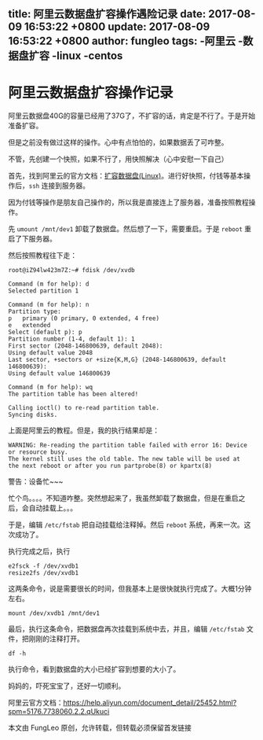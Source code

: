 title: 阿里云数据盘扩容操作遇险记录
date: 2017-08-09 16:53:22 +0800
update: 2017-08-09 16:53:22 +0800
author: fungleo
tags:
    -阿里云
    -数据盘扩容
    -linux
    -centos
---

# 阿里云数据盘扩容操作记录

阿里云数据盘40G的容量已经用了37G了，不扩容的话，肯定是不行了。于是开始准备扩容。

但是之前没有做过这样的操作。心中有点怕怕的，如果数据丢了可咋整。

不管，先创建一个快照，如果不行了，用快照解决（心中安慰一下自己）

首先，找到阿里云的官方文档：[扩容数据盘(Linux)](https://help.aliyun.com/document_detail/25452.html?spm=5176.7738060.2.2.qUkuci)。进行好快照，付钱等基本操作后，`ssh` 连接到服务器。

因为付钱等操作是朋友自己操作的，所以我是直接连上了服务器，准备按照教程操作。

先 `umount /mnt/dev1` 卸载了数据盘。然后想了一下，需要重启。于是 `reboot` 重启了下服务器。

然后按照教程往下走：

```#
root@iZ94lw423m7Z:~# fdisk /dev/xvdb

Command (m for help): d
Selected partition 1

Command (m for help): n
Partition type:
p   primary (0 primary, 0 extended, 4 free)
e   extended
Select (default p): p
Partition number (1-4, default 1): 1
First sector (2048-146800639, default 2048):
Using default value 2048
Last sector, +sectors or +size{K,M,G} (2048-146800639, default 146800639):
Using default value 146800639

Command (m for help): wq
The partition table has been altered!

Calling ioctl() to re-read partition table.
Syncing disks.
```

上面是阿里云的教程。但是，我的执行结果却是：

```
WARNING: Re-reading the partition table failed with error 16: Device or resource busy.
The kernel still uses the old table. The new table will be used at
the next reboot or after you run partprobe(8) or kpartx(8)
```

警告：设备忙~~~

忙个鸟。。。。不知道咋整。突然想起来了，我虽然卸载了数据盘，但是在重启之后，会自动挂载上。。。

于是，编辑 `/etc/fstab` 把自动挂载给注释掉。然后 `reboot` 系统，再来一次。这次成功了。

执行完成之后，执行

```#
e2fsck -f /dev/xvdb1
resize2fs /dev/xvdb1
```

这两条命令，说是需要很长的时间，但我基本上是很快就执行完成了。大概1分钟左右。

```#
mount /dev/xvdb1 /mnt/dev1
```
最后，执行这条命令，把数据盘再次挂载到系统中去，并且，编辑 `/etc/fstab` 文件，把刚刚的注释打开。

```#
df -h
```
执行命令，看到数据盘的大小已经扩容到想要的大小了。

妈妈的，吓死宝宝了，还好一切顺利。

阿里云官方文档：https://help.aliyun.com/document_detail/25452.html?spm=5176.7738060.2.2.qUkuci

本文由 FungLeo 原创，允许转载，但转载必须保留首发链接


